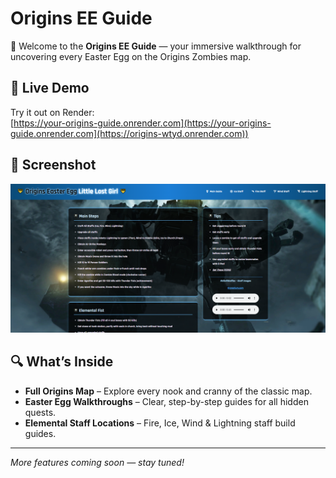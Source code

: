 # Origins EE Guide

👻 Welcome to the **Origins EE Guide** — your immersive walkthrough for uncovering every Easter Egg on the Origins Zombies map.

## 🚀 Live Demo

Try it out on Render:  
[https://your-origins-guide.onrender.com](https://your-origins-guide.onrender.com](https://origins-wtyd.onrender.com))

## 📸 Screenshot

![App Screenshot](./src/assets/images/OriginsReadMe.png)

## 🔍 What’s Inside

- **Full Origins Map** – Explore every nook and cranny of the classic map.  
- **Easter Egg Walkthroughs** – Clear, step-by-step guides for all hidden quests.  
- **Elemental Staff Locations** – Fire, Ice, Wind & Lightning staff build guides.  

---

*More features coming soon — stay tuned!*  
